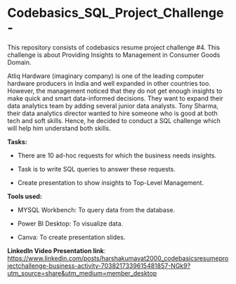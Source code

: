 # Codebasics_SQL_Project_Challenge-

This repository consists of codebasics resume project challenge #4. This challenge is about Providing Insights to Management in Consumer Goods Domain.

Atliq Hardware (imaginary company) is one of the leading computer hardware producers in India and well expanded in other countries too.
However, the management noticed that they do not get enough insights to make quick and smart data-informed decisions. They want to expand their data analytics team by adding several junior data analysts. Tony Sharma, their data analytics director wanted to hire someone who is good at both tech and soft skills. Hence, he decided to conduct a SQL challenge which will help him understand both skills.

**Tasks:** 

* There are 10 ad-hoc requests for which the business needs insights.

* Task is to write SQL queries to answer these requests.

* Create presentation to show insights to Top-Level Management.

**Tools used:**

* MYSQL Workbench: To query data from the database.

* Power BI Desktop: To visualize data.

* Canva: To create presentation slides.

**LinkedIn Video Presentation link**: https://www.linkedin.com/posts/harshakumavat2000_codebasicsresumeprojectchallenge-business-activity-7038217339615481857-NGk9?utm_source=share&utm_medium=member_desktop
